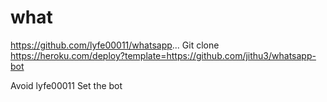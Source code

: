 # what
https://github.com/lyfe00011/whatsapp...
Git clone https://heroku.com/deploy?template=https://github.com/jithu3/whatsapp-bot

Avoid lyfe00011 
Set the bot
